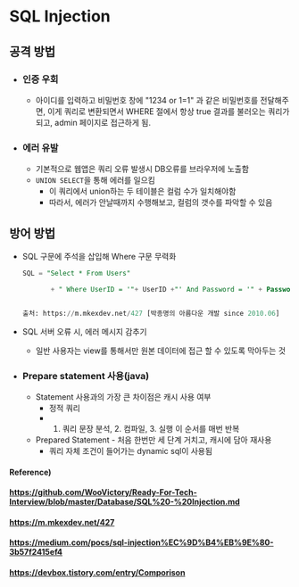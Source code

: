# SQL Injection

## 공격 방법

* ### 인증 우회

  * 아이디를 입력하고 비밀번호 창에 "1234 or 1=1" 과 같은 비밀번호를 전달해주면, 이게 쿼리로 변환되면서 WHERE 절에서 항상 true 결과를 불러오는 쿼리가 되고, admin 페이지로 접근하게 됨.



* ### 에러 유발 

  * 기본적으로 웹앱은 쿼리 오류 발생시 DB오류를 브라우저에 노출함
  * `UNION SELECT`을 통해 에러를 일으킴
    * 이 쿼리에서 union하는 두 테이블은 컬럼 수가 일치해야함
    * 따라서, 에러가 안날때까지 수행해보고, 컬럼의 갯수를 파악할 수 있음



## 방어 방법

* SQL 구문에 주석을 삽입해 Where 구문 무력화

  ```sql
  SQL = "Select * From Users"
  
         + " Where UserID = '"+ UserID +"' And Password = '" + Password + "'"
  
  
  출처: https://m.mkexdev.net/427 [박종명의 아름다운 개발 since 2010.06]
  ```

* SQL 서버 오류 시, 에러 메시지 감추기

  * 일반 사용자는 view를 통해서만 원본 데이터에 접근 할 수 있도록 막아두는 것



* ### Prepare statement 사용(java)

  * Statement 사용과의 가장 큰 차이점은 캐시 사용 여부
    * 정적 쿼리
    * 1. 쿼리 문장 분석, 2. 컴파일, 3. 실행 이 순서를 매번 반복
  * Prepared Statement - 처음 한번만 세 단계 거치고, 캐시에 담아 재사용
    * 쿼리 자체 조건이 들어가는 dynamic sql이 사용됨



#### Reference)

#### https://github.com/WooVictory/Ready-For-Tech-Interview/blob/master/Database/SQL%20-%20Injection.md

#### https://m.mkexdev.net/427

#### https://medium.com/pocs/sql-injection%EC%9D%B4%EB%9E%80-3b57f2415ef4

#### https://devbox.tistory.com/entry/Comporison